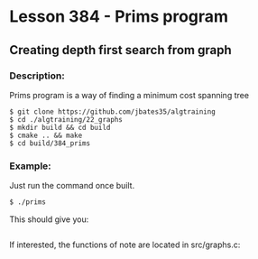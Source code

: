 # Lesson 384 - Prims program
## Creating depth first search from graph
### Description:
Prims program is a way of finding a minimum cost spanning tree
```shell
$ git clone https://github.com/jbates35/algtraining
$ cd ./algtraining/22_graphs
$ mkdir build && cd build
$ cmake .. && make
$ cd build/384_prims
```
### Example:
Just run the command once built.
```bash
$ ./prims
```
This should give you:
```
```
If interested, the functions of note are located in src/graphs.c:
```c
```
